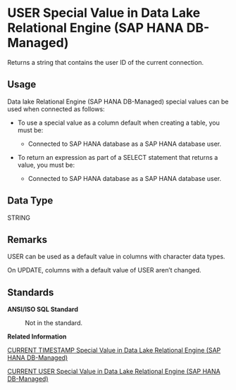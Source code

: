<!-- loio8eda34d1c8cc4b0783bf99b11d4e1291 -->

# USER Special Value in Data Lake Relational Engine \(SAP HANA DB-Managed\)

Returns a string that contains the user ID of the current connection.



<a name="loio8eda34d1c8cc4b0783bf99b11d4e1291__section_agt_pxr_btb"/>

## Usage

Data lake Relational Engine \(SAP HANA DB-Managed\) special values can be used when connected as follows:

-   To use a special value as a column default when creating a table, you must be:
    -   Connected to SAP HANA database as a SAP HANA database user.

-   To return an expression as part of a SELECT statement that returns a value, you must be:
    -   Connected to SAP HANA database as a SAP HANA database user.




<a name="loio8eda34d1c8cc4b0783bf99b11d4e1291__section_elz_cgr_btb"/>

## Data Type

STRING



<a name="loio8eda34d1c8cc4b0783bf99b11d4e1291__section_i2z_dgr_btb"/>

## Remarks

USER can be used as a default value in columns with character data types.

On UPDATE, columns with a default value of USER aren’t changed.



<a name="loio8eda34d1c8cc4b0783bf99b11d4e1291__section_gn4_2gr_btb"/>

## Standards


<dl>
<dt><b>

ANSI/ISO SQL Standard

</b></dt>
<dd>

Not in the standard.



</dd>
</dl>

**Related Information**  


[CURRENT TIMESTAMP Special Value in Data Lake Relational Engine \(SAP HANA DB-Managed\)](current-timestamp-special-value-in-data-lake-relational-engine-sap-hana-db-managed-4bbfdd6.md "Combines CURRENT DATE and CURRENT TIME to form a TIMESTAMP value containing the year, month, day, hour, minute, second, and fraction of a second.")

[CURRENT USER Special Value in Data Lake Relational Engine \(SAP HANA DB-Managed\)](current-user-special-value-in-data-lake-relational-engine-sap-hana-db-managed-336e6f1.md "Returns a string that contains the user ID of the current connection.")

